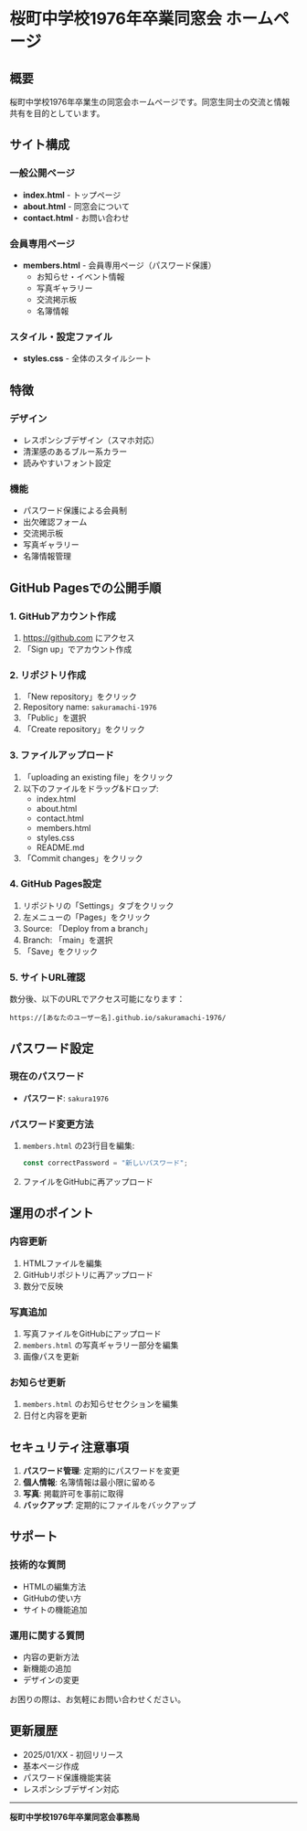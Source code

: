 # 桜町中学校1976年卒業同窓会 ホームページ

## 概要
桜町中学校1976年卒業生の同窓会ホームページです。同窓生同士の交流と情報共有を目的としています。

## サイト構成

### 一般公開ページ
- **index.html** - トップページ
- **about.html** - 同窓会について
- **contact.html** - お問い合わせ

### 会員専用ページ
- **members.html** - 会員専用ページ（パスワード保護）
  - お知らせ・イベント情報
  - 写真ギャラリー
  - 交流掲示板
  - 名簿情報

### スタイル・設定ファイル
- **styles.css** - 全体のスタイルシート

## 特徴

### デザイン
- レスポンシブデザイン（スマホ対応）
- 清潔感のあるブルー系カラー
- 読みやすいフォント設定

### 機能
- パスワード保護による会員制
- 出欠確認フォーム
- 交流掲示板
- 写真ギャラリー
- 名簿情報管理

## GitHub Pagesでの公開手順

### 1. GitHubアカウント作成
1. https://github.com にアクセス
2. 「Sign up」でアカウント作成

### 2. リポジトリ作成
1. 「New repository」をクリック
2. Repository name: `sakuramachi-1976`
3. 「Public」を選択
4. 「Create repository」をクリック

### 3. ファイルアップロード
1. 「uploading an existing file」をクリック
2. 以下のファイルをドラッグ&ドロップ:
   - index.html
   - about.html
   - contact.html
   - members.html
   - styles.css
   - README.md
3. 「Commit changes」をクリック

### 4. GitHub Pages設定
1. リポジトリの「Settings」タブをクリック
2. 左メニューの「Pages」をクリック
3. Source: 「Deploy from a branch」
4. Branch: 「main」を選択
5. 「Save」をクリック

### 5. サイトURL確認
数分後、以下のURLでアクセス可能になります：
```
https://[あなたのユーザー名].github.io/sakuramachi-1976/
```

## パスワード設定

### 現在のパスワード
- **パスワード**: `sakura1976`

### パスワード変更方法
1. `members.html` の23行目を編集:
   ```javascript
   const correctPassword = "新しいパスワード";
   ```
2. ファイルをGitHubに再アップロード

## 運用のポイント

### 内容更新
1. HTMLファイルを編集
2. GitHubリポジトリに再アップロード
3. 数分で反映

### 写真追加
1. 写真ファイルをGitHubにアップロード
2. `members.html` の写真ギャラリー部分を編集
3. 画像パスを更新

### お知らせ更新
1. `members.html` のお知らせセクションを編集
2. 日付と内容を更新

## セキュリティ注意事項

1. **パスワード管理**: 定期的にパスワードを変更
2. **個人情報**: 名簿情報は最小限に留める
3. **写真**: 掲載許可を事前に取得
4. **バックアップ**: 定期的にファイルをバックアップ

## サポート

### 技術的な質問
- HTMLの編集方法
- GitHubの使い方
- サイトの機能追加

### 運用に関する質問
- 内容の更新方法
- 新機能の追加
- デザインの変更

お困りの際は、お気軽にお問い合わせください。

## 更新履歴

- 2025/01/XX - 初回リリース
- 基本ページ作成
- パスワード保護機能実装
- レスポンシブデザイン対応

---

**桜町中学校1976年卒業同窓会事務局**